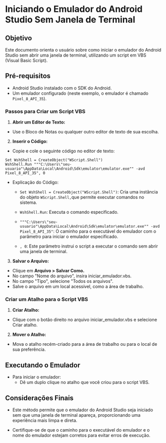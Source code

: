 # Iniciando o Emulador do Android Studio Sem Janela de Terminal
## Objetivo
Este documento orienta o usuário sobre como iniciar o emulador do Android Studio sem abrir uma janela de terminal, utilizando um script em VBS (Visual Basic Script).

## Pré-requisitos
- Android Studio instalado com o SDK do Android.
- Um emulador configurado (neste exemplo, o emulador é chamado `Pixel_8_API_35`).
### Passos para Criar um Script VBS
1. **Abrir um Editor de Texto:**

- Use o Bloco de Notas ou qualquer outro editor de texto de sua escolha.
2. **Inserir o Código:**

- Copie e cole o seguinte código no editor de texto:

```
Set WshShell = CreateObject("WScript.Shell")
WshShell.Run """C:\Users\"seu-usuario"\AppData\Local\Android\Sdk\emulator\emulator.exe"" -avd Pixel_8_API_35", 0
```
- Explicação do Código:
  - `Set WshShell = CreateObject("WScript.Shell")`: Cria uma instância do objeto `WScript.Shell,`que permite executar comandos no sistema.

  - `WshShell.Run`: Executa o comando especificado.
  - `"""C:\Users\"seu-usuario"\AppData\Local\Android\Sdk\emulator\emulator.exe"" -avd Pixel_8_API_35"`: O caminho para o executável do emulador com o parâmetro para iniciar o emulador especificado.
  - `, 0`: Este parâmetro instrui o script a executar o comando sem abrir uma janela de terminal.
3. **Salvar o Arquivo:**

- Clique em **Arquivo > Salvar Como.**
- No campo "Nome do arquivo", insira iniciar_emulador.vbs.
- No campo "Tipo", selecione "Todos os arquivos".
- Salve o arquivo em um local acessível, como a área de trabalho.
### Criar um Atalho para o Script VBS
1. **Criar Atalho:**
- Clique com o botão direito no arquivo iniciar_emulador.vbs e selecione Criar atalho.
2. **Mover o Atalho:**
- Mova o atalho recém-criado para a área de trabalho ou para o local de sua preferência.
## Executando o Emulador
- Para iniciar o emulador:
  - Dê um duplo clique no atalho que você criou para o script VBS.
## Considerações Finais
- Este método permite que o emulador do Android Studio seja iniciado sem que uma janela de terminal apareça, proporcionando uma experiência mais limpa e direta.

- Certifique-se de que o caminho para o executável do emulador e o nome do emulador estejam corretos para evitar erros de execução.
